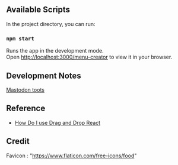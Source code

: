 ## Available Scripts

In the project directory, you can run:

### `npm start`

Runs the app in the development mode.\
Open [http://localhost:3000/menu-creator](http://localhost:3000/menu-creator) to view it in your browser.

## Development Notes
[Mastodon toots](https://mastodon.xyz/@sato1108ss/110177725642854961)

## Reference
- [How Do I use Drag and Drop React](https://rootstack.com/en/blog/how-do-i-use-drag-and-drop-react) 
## Credit 
Favicon : "https://www.flaticon.com/free-icons/food"

